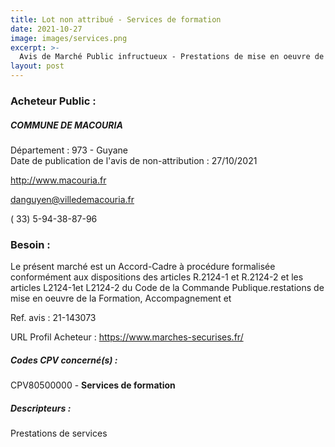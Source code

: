 ```yaml
---
title: Lot non attribué - Services de formation
date: 2021-10-27
image: images/services.png
excerpt: >-
  Avis de Marché Public infructueux - Prestations de mise en oeuvre de la Formation, Accompagnement et Développement des pratiques vocales, instrumentales et corporelles pour la Ville de Macouria
layout: post
---
```


### Acheteur Public :
##### COMMUNE DE MACOURIA
Département : 973 - Guyane<br/>
Date de publication de l'avis de non-attribution : 27/10/2021


http://www.macouria.fr

danguyen@villedemacouria.fr

( 33) 5-94-38-87-96
### Besoin :

Le présent marché est un Accord-Cadre à procédure formalisée conformément aux dispositions des articles R.2124-1 et R.2124-2 et les articles L2124-1et L2124-2 du Code de la Commande Publique.restations de mise en oeuvre de la Formation, Accompagnement et

Ref. avis : 21-143073

URL Profil Acheteur : https://www.marches-securises.fr/

##### Codes CPV concerné(s) :
CPV80500000 - **Services de formation** <br/>

##### Descripteurs :
Prestations de services <br/>
